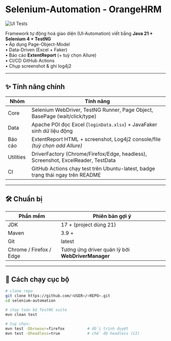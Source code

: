 # Selenium-Automation ‑ OrangeHRM
![UI Tests](https://github.com/<USER>/<REPO>/actions/workflows/ui-tests.yml/badge.svg)

Framework tự động hoá giao diện (UI‐Automation) viết bằng **Java 21 + Selenium 4 + TestNG**  
• Áp dụng Page-Object-Model  
• Data-Driven (Excel + Faker)  
• Báo cáo **ExtentReport** (+ tuỳ chọn Allure)  
• CI/CD GitHub Actions  
• Chụp screenshot & ghi log4j2

---

## ✨ Tính năng chính
| Nhóm | Tính năng |
|------|-----------|
| Core | Selenium WebDriver, TestNG Runner, Page Object, BasePage (wait/click/type) |
| Data | Apache POI đọc Excel (`loginData.xlsx`) + JavaFaker sinh dữ liệu động |
| Báo cáo | ExtentReport HTML + screenshot, Log4j2 console/file <br>*(tuỳ chọn add Allure)* |
| Utilities | DriverFactory (Chrome/Firefox/Edge, headless), Screenshot, ExcelReader, TestData |
| CI | GitHub Actions chạy test trên Ubuntu-latest, badge trạng thái ngay trên README |

---

## 🛠 Chuẩn bị

| Phần mềm | Phiên bản gợi ý |
|----------|-----------------|
| JDK      | 17 + (project dùng 21) |
| Maven    | 3.9 + |
| Git      | latest |
| Chrome / Firefox / Edge | Tương ứng driver quản lý bởi **WebDriverManager** |

---

## 🚀 Cách chạy cục bộ

```bash
# clone repo
git clone https://github.com/<USER>/<REPO>.git
cd selenium-automation

# chạy toàn bộ TestNG suite
mvn clean test

# tuỳ chọn:
mvn test -Dbrowser=firefox          # đổi trình duyệt
mvn test -Dheadless=true            # chế độ headless (CI)